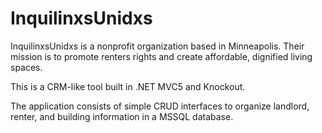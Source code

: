 # InquilinxsUnidxs

InquilinxsUnidxs is a nonprofit organization based in Minneapolis. Their mission is to promote renters rights and create affordable, dignified living spaces.

This is a CRM-like tool built in .NET MVC5 and Knockout.

The application consists of simple CRUD interfaces to organize landlord, renter, and building information in a MSSQL database.
